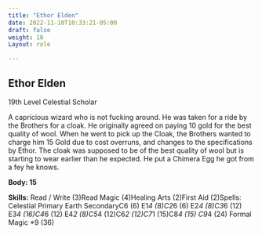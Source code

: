 ```yaml
---
title: "Ethor Elden"
date: 2022-11-10T10:33:21-05:00
draft: false
weight: 10
Layout: role

---
```


## Ethor Elden

19th Level Celestial Scholar

A capricious wizard who is not fucking around. He was taken for a ride by the Brothers for a cloak. He originally agreed on paying 10 gold for the best quality of wool. When he went to pick up the Cloak, the Brothers wanted to charge him 15 Gold due to cost overruns, and changes to the specifications by Ethor. The cloak was supposed to be of the best quality of wool but is starting to wear earlier than he expected. He put a Chimera Egg he got from a fey he knows.

**Body: 15** 

**Skills:** Read / Write (3)Read Magic (4)Healing Arts (2)First Aid (2)Spells: Celestial Primary	Earth SecondaryC6	(6)					E1*4	(8)C2*6	(6) 				E2*4	(8)C3*6	(12)					E3*4	(16)C4*6	(12)					E4*2	(8)C5*4	(12)C6*2	(12)C7*1	(15)C8*4	(15)	C9*4	(24)
Formal Magic *9 (36)
